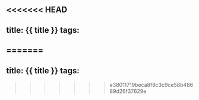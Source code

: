 <<<<<<< HEAD
---
title: {{ title }}
tags:
---
=======
---
title: {{ title }}
tags:
---
>>>>>>> e38011719beca8f9c3c9ce58b48689d26f37629e
